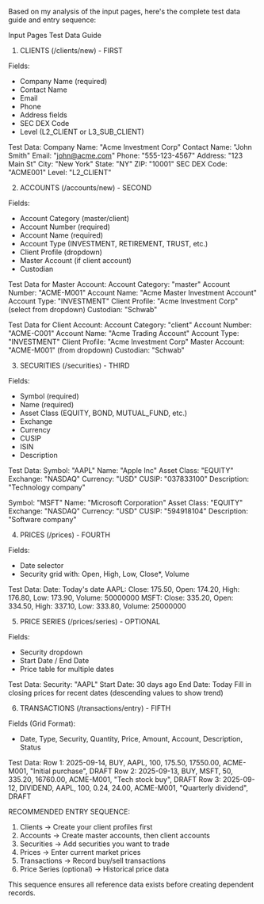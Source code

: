  Based on my analysis of the input pages, here's the complete test data guide and entry sequence:

  Input Pages Test Data Guide

  1. CLIENTS (/clients/new) - FIRST

  Fields:
  - Company Name (required)
  - Contact Name
  - Email
  - Phone
  - Address fields
  - SEC DEX Code
  - Level (L2_CLIENT or L3_SUB_CLIENT)

  Test Data:
  Company Name: "Acme Investment Corp"
  Contact Name: "John Smith"
  Email: "john@acme.com"
  Phone: "555-123-4567"
  Address: "123 Main St"
  City: "New York"
  State: "NY"
  ZIP: "10001"
  SEC DEX Code: "ACME001"
  Level: "L2_CLIENT"

  2. ACCOUNTS (/accounts/new) - SECOND

  Fields:
  - Account Category (master/client)
  - Account Number (required)
  - Account Name (required)
  - Account Type (INVESTMENT, RETIREMENT, TRUST, etc.)
  - Client Profile (dropdown)
  - Master Account (if client account)
  - Custodian

  Test Data for Master Account:
  Account Category: "master"
  Account Number: "ACME-M001"
  Account Name: "Acme Master Investment Account"
  Account Type: "INVESTMENT"
  Client Profile: "Acme Investment Corp" (select from dropdown)
  Custodian: "Schwab"

  Test Data for Client Account:
  Account Category: "client"
  Account Number: "ACME-C001"
  Account Name: "Acme Trading Account"
  Account Type: "INVESTMENT"
  Client Profile: "Acme Investment Corp"
  Master Account: "ACME-M001" (from dropdown)
  Custodian: "Schwab"

  3. SECURITIES (/securities) - THIRD

  Fields:
  - Symbol (required)
  - Name (required)
  - Asset Class (EQUITY, BOND, MUTUAL_FUND, etc.)
  - Exchange
  - Currency
  - CUSIP
  - ISIN
  - Description

  Test Data:
  Symbol: "AAPL"
  Name: "Apple Inc"
  Asset Class: "EQUITY"
  Exchange: "NASDAQ"
  Currency: "USD"
  CUSIP: "037833100"
  Description: "Technology company"

  Symbol: "MSFT"
  Name: "Microsoft Corporation"
  Asset Class: "EQUITY"
  Exchange: "NASDAQ"
  Currency: "USD"
  CUSIP: "594918104"
  Description: "Software company"

  4. PRICES (/prices) - FOURTH

  Fields:
  - Date selector
  - Security grid with: Open, High, Low, Close*, Volume

  Test Data:
  Date: Today's date
  AAPL: Close: 175.50, Open: 174.20, High: 176.80, Low: 173.90, Volume: 50000000
  MSFT: Close: 335.20, Open: 334.50, High: 337.10, Low: 333.80, Volume: 25000000

  5. PRICE SERIES (/prices/series) - OPTIONAL

  Fields:
  - Security dropdown
  - Start Date / End Date
  - Price table for multiple dates

  Test Data:
  Security: "AAPL"
  Start Date: 30 days ago
  End Date: Today
  Fill in closing prices for recent dates (descending values to show trend)

  6. TRANSACTIONS (/transactions/entry) - FIFTH

  Fields (Grid Format):
  - Date, Type, Security, Quantity, Price, Amount, Account, Description, Status

  Test Data:
  Row 1: 2025-09-14, BUY, AAPL, 100, 175.50, 17550.00, ACME-M001, "Initial purchase", DRAFT
  Row 2: 2025-09-13, BUY, MSFT, 50, 335.20, 16760.00, ACME-M001, "Tech stock buy", DRAFT
  Row 3: 2025-09-12, DIVIDEND, AAPL, 100, 0.24, 24.00, ACME-M001, "Quarterly dividend", DRAFT

  RECOMMENDED ENTRY SEQUENCE:

  1. Clients → Create your client profiles first
  2. Accounts → Create master accounts, then client accounts
  3. Securities → Add securities you want to trade
  4. Prices → Enter current market prices
  5. Transactions → Record buy/sell transactions
  6. Price Series (optional) → Historical price data

  This sequence ensures all reference data exists before creating dependent records.
